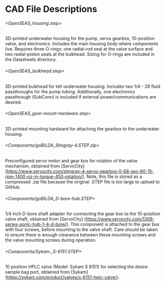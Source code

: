 # CAD File Descriptions

###### <OpenSEAS_housing.step>
3D-printed underwater housing for the pump, servo gearbox, 10-position valve, and electronics. Includes the main housing body where components live. Requires three O-rings: one radial-rod seal at the valve surface and two radial-piston seals at the bulkhead. Sizing for O-rings are included in the Datasheets directory.

###### <OpenSEAS_bulkhead.step>
3D-printed bulkhead for teh underwater housing. Includes two 1/4 - 28 fluid passthroughs for the pump tubing. Additionally, one electronics passthrough (SubConn) is included if external power/communications are desired.

###### <OpenSEAS_gear-mount-hardware.step>
3D-printed mounting hardward for attaching the gearbox to the underwater housing.

###### <Components/goBILDA_Stingray-4.STEP.zip>
Preconfigured servo motor and gear box for rotation of the valve mechanism, obtained from [ServoCity] (https://www.servocity.com/stingray-4-servo-gearbox-0-68-sec-60-15-rpm-1400-oz-in-torque-450-rotation/). Note, this file is stored as a compressed .zip file because the original .STEP file is too large to upload to GitHub.

###### <Components/goBILDA_D-bore-hub.STEP>
1/4 inch D-bore shaft adapter for connecting the gear box to the 10-position valve shaft, obtained from [ServoCity] (https://www.servocity.com/1309-series-sonic-hub-1-4-d-bore/). This component is attached to the gear box with four screws, before mounting to the valve shaft. Care should be taken to ensure there is enough clearance between these mounting screws and the valve mounting screws during operation. 

###### <Components/Sykam _S-6151.STEP>
10 position HPLC valve (Model: Sykam S 6151) for selecting the desire sample bag port, obtained from [Sykam] (https://sykam.com/product/valves/s-6151-hplc-valve/).
